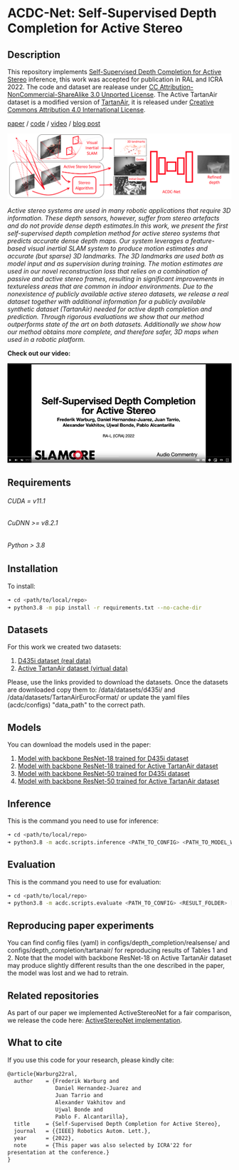 # ACDC-Net: Self-Supervised Depth Completion for Active Stereo
## Description

This repository implements [Self-Supervised Depth Completion for Active Stereo](https://arxiv.org/abs/2110.03234) inference, this work was accepted for publication in RAL and ICRA 2022. The code and dataset are realease under [CC Attribution-NonCommercial-ShareAlike 3.0 Unported License](https://creativecommons.org/licenses/by-nc-sa/3.0/legalcode). The Active TartanAir dataset is a modified version of [TartanAir](https://theairlab.org/tartanair-dataset/), it is released under [Creative Commons Attribution 4.0 International License](https://creativecommons.org/licenses/by/4.0/).

[paper](https://arxiv.org/abs/2110.03234 "Self-Supervised Depth Completion for Active Stereo Paper") / [code](https://github.com/slamcore/acdc "Self-Supervised Depth Completion for Active Stereo Code") / [video](http://www.youtube.com/watch?v=mSuTyTz6npU) / [blog post](https://www.slamcore.com/blog/turbo-charging-depth-maps-with-ai)

[![teaser](teaser.png)](#)

*Active stereo systems are used in many robotic applications that require 3D information. These depth sensors, however, suffer from stereo artefacts and do not provide dense depth estimates.In this work, we present the first self-supervised depth completion method for active stereo systems that predicts accurate dense depth maps. Our system leverages a feature-based visual inertial SLAM system to produce motion estimates and accurate (but sparse) 3D landmarks. The 3D landmarks are used both as model input and as supervision during training. The motion estimates are used in our novel reconstruction loss that relies on a combination of passive and active stereo frames, resulting in significant improvements in textureless areas that are common in indoor environments. Due to the nonexistence of publicly available active stereo datasets, we release a real dataset together with additional information for a publicly available synthetic dataset (TartanAir) needed for active depth completion and prediction. Through rigorous evaluations we show that our method outperforms state of the art on both datasets. Additionally we show how our method obtains more complete, and therefore safer, 3D maps when used in a robotic platform.*

**Check out our video:**

[![Video](youtube.png)](http://www.youtube.com/watch?v=mSuTyTz6npU "Self-Supervised Depth Completion for Active Stereo")

## Requirements

###### CUDA = v11.1
###### CuDNN >= v8.2.1
###### Python > 3.8

## Installation

To install:
```bash
➜ cd <path/to/local/repo>
➜ python3.8 -m pip install -r requirements.txt --no-cache-dir
```

## Datasets

For this work we created two datasets:

1. [D435i dataset (real data)](https://drive.google.com/file/d/1j-eIGaumhY7r01bt0lH4QFEzr309HDns/view?usp=sharing)
2. [Active TartanAir dataset (virtual data)](https://drive.google.com/file/d/1hyYzBhzsl9uK8bfmIufC0EVpfjZ7GC_H/view?usp=sharing)

Please, use the links provided to download the datasets. Once the datasets are downloaded copy them to: /data/datasets/d435i/ and /data/datasets/TartanAirEurocFormat/ or update the yaml files (acdc/configs) "data_path" to the correct path.

## Models

You can download the models used in the paper:

1. [Model with backbone ResNet-18 trained for D435i dataset](https://drive.google.com/file/d/1UnPdKsbO5c3zc8OhMsNiQVlWGehgBwtf/view?usp=sharing)
2. [Model with backbone ResNet-18 trained for Active TartanAir dataset](https://drive.google.com/file/d/1CAooq4TgtHxt7kk60d6iJtal74RllFWG/view?usp=sharing)
3. [Model with backbone ResNet-50 trained for D435i dataset](https://drive.google.com/file/d/1lymL3M8oxi1BqzJ_C2Pm2-8mCGNaeNN1/view?usp=sharing)
4. [Model with backbone ResNet-50 trained for Active TartanAir dataset](https://drive.google.com/file/d/1mf5QEFj8t3M73WCr1ZjmB97lYeBWPoz0/view?usp=sharing)

## Inference

This is the command you need to use for inference:
```bash
➜ cd <path/to/local/repo>
➜ python3.8 -m acdc.scripts.inference <PATH_TO_CONFIG> <PATH_TO_MODEL_WEIGHTS> -o <OUTPUT_FOLDER> [-cpu] [--workers N] [--seed N]
```

## Evaluation

This is the command you need to use for evaluation:
```bash
➜ cd <path/to/local/repo>
➜ python3.8 -m acdc.scripts.evaluate <PATH_TO_CONFIG> <RESULT_FOLDER> [--workers N]
```

## Reproducing paper experiments

You can find config files (yaml) in configs/depth_completion/realsense/ and configs/depth_completion/tartanair/ for reproducing results of Tables 1 and 2. Note that the model with backbone ResNet-18 on Active TartanAir dataset may produce slightly different results than the one described in the paper, the model was lost and we had to retrain.

## Related repositories

As part of our paper we implemented ActiveStereoNet for a fair comparison, we release the code here: [ActiveStereoNet implementation](https://github.com/slamcore/ActiveStereoNet).

## What to cite

If you use this code for your research, please kindly cite:

```
@article{Warburg22ral,
  author    = {Frederik Warburg and
               Daniel Hernandez-Juarez and
               Juan Tarrio and
               Alexander Vakhitov and
               Ujwal Bonde and
               Pablo F. Alcantarilla},
  title     = {Self-Supervised Depth Completion for Active Stereo},
  journal   = {{IEEE} Robotics Autom. Lett.},
  year      = {2022},
  note      = {This paper was also selected by ICRA'22 for presentation at the conference.}
}

```